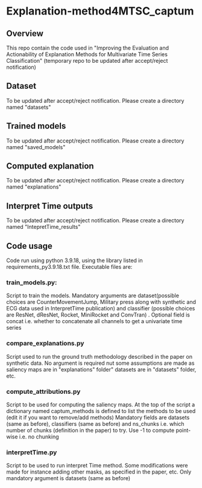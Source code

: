 # Explanation-method4MTSC_captum

## Overview 
This repo contain the code used in "Improving the Evaluation and Actionability of Explanation Methods for Multivariate Time Series Classification" (temporary repo to be updated after accept/reject notification)

## Dataset
To be updated after accept/reject notification. Please create a directory named "datasets"

## Trained models
To be updated after accept/reject notification. Please create a directory named "saved_models"

## Computed explanation
To be updated after accept/reject notification. Please create a directory named "explanations"

## Interpret Time outputs
To be updated after accept/reject notification. Please create a directory named "IntepretTime_results"

## Code usage
Code run using python 3.9.18, using the library listed in requirements_py3.9.18.txt file. Executable files are:

### train_models.py: 
Script to train the models. Mandatory arguments are dataset(possible choices are CounterMovementJump, Military press along with synthetic and ECG data used in InterpretTime publication)
and classifier (possible choices are ResNet, dResNet, Rocket, MiniRocket and ConvTran)
. Optional field is concat i.e. whether to concatenate all channels to get a univariate time series

### compare_explanations.py
Script used to run the ground truth methodology described in the paper on synthetic data.
No argument is required nut some assumptions are made as
saliency maps are in "explanations" folder" datasets are in "datasets" folder, etc.

### compute_attributions.py
Script to be used for computing the saliency maps. 
At the top of the script a dictionary named captum_methods is defined to list the methods to be used (edit it if you want to remove/add methods)
Mandatory fields are datasets (same as before), classifiers (same as before) and ns_chunks i.e. which number of chunks (definition in the paper) to try. Use -1 to compute point-wise i.e. no chunking

### interpretTime.py
Script to be used to run interpret Time method. Some modifications were made for instance adding other masks, as specified in the paper, etc.
Only mandatory argument is datasets (same as before)